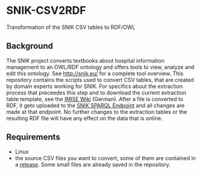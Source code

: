 # SNIK-CSV2RDF
Transformation of the SNIK CSV tables to RDF/OWL

## Background

The SNIK project converts textbooks about hospital information management to an OWL/RDF ontology and offers tools to view, analyze and edit this ontology. See http://snik.eu/ for a complete tool overview.
This repository contains the scripts used to convert CSV tables, that are created by domain experts working for SNIK.
For specifics about the extraction process that preceedes this step and to download the current extraction table template, see the [IMISE Wiki](https://wiki.imise.uni-leipzig.de/Projekte/SNIK/ontologie/extraktion?v=ph4) (German).
After a file is converted to RDF, it gets uploaded to the [SNIK SPARQL Endpoint](http://www.snik.eu/sparql) and all changes are made at that endpoint.
No further changes to the extraction tables or the resulting RDF file will have any effect on the data that is online.


## Requirements

* Linux
* the source CSV files you want to convert, some of them are contained in a [release](https://github.com/IMISE/snik-csv2rdf/releases). Some small files are already saved in the repository.
